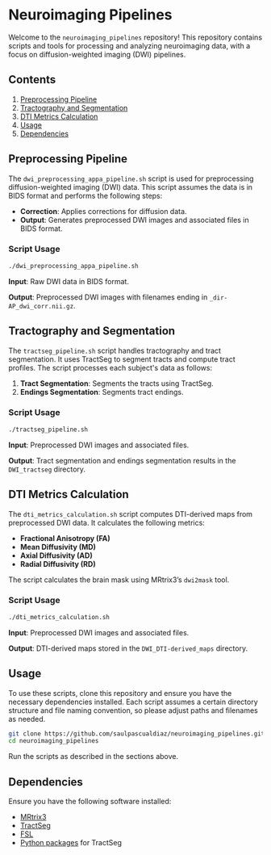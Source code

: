 # Neuroimaging Pipelines

Welcome to the `neuroimaging_pipelines` repository! This repository contains scripts and tools for processing and analyzing neuroimaging data, with a focus on diffusion-weighted imaging (DWI) pipelines.

## Contents

1. [Preprocessing Pipeline](#preprocessing-pipeline)
2. [Tractography and Segmentation](#tractography-and-segmentation)
3. [DTI Metrics Calculation](#dti-metrics-calculation)
4. [Usage](#usage)
5. [Dependencies](#dependencies)

## Preprocessing Pipeline

The `dwi_preprocessing_appa_pipeline.sh` script is used for preprocessing diffusion-weighted imaging (DWI) data. This script assumes the data is in BIDS format and performs the following steps:

- **Correction**: Applies corrections for diffusion data.
- **Output**: Generates preprocessed DWI images and associated files in BIDS format.

### Script Usage

```bash
./dwi_preprocessing_appa_pipeline.sh
```

**Input**: Raw DWI data in BIDS format.

**Output**: Preprocessed DWI images with filenames ending in `_dir-AP_dwi_corr.nii.gz`.

## Tractography and Segmentation

The `tractseg_pipeline.sh` script handles tractography and tract segmentation. It uses TractSeg to segment tracts and compute tract profiles. The script processes each subject's data as follows:

1. **Tract Segmentation**: Segments the tracts using TractSeg.
2. **Endings Segmentation**: Segments tract endings.

### Script Usage

```bash
./tractseg_pipeline.sh
```

**Input**: Preprocessed DWI images and associated files.

**Output**: Tract segmentation and endings segmentation results in the `DWI_tractseg` directory.

## DTI Metrics Calculation

The `dti_metrics_calculation.sh` script computes DTI-derived maps from preprocessed DWI data. It calculates the following metrics:

- **Fractional Anisotropy (FA)**
- **Mean Diffusivity (MD)**
- **Axial Diffusivity (AD)**
- **Radial Diffusivity (RD)**

The script calculates the brain mask using MRtrix3’s `dwi2mask` tool.

### Script Usage

```bash
./dti_metrics_calculation.sh
```

**Input**: Preprocessed DWI images and associated files.

**Output**: DTI-derived maps stored in the `DWI_DTI-derived_maps` directory.

## Usage

To use these scripts, clone this repository and ensure you have the necessary dependencies installed. Each script assumes a certain directory structure and file naming convention, so please adjust paths and filenames as needed.

```bash
git clone https://github.com/saulpascualdiaz/neuroimaging_pipelines.git
cd neuroimaging_pipelines
```

Run the scripts as described in the sections above.

## Dependencies

Ensure you have the following software installed:

- [MRtrix3](https://mrtrix.readthedocs.io/en/latest/)
- [TractSeg](https://github.com/Neuroanatomy/TractSeg)
- [FSL](https://fsl.fmrib.ox.ac.uk/fsl/fslwiki/FSL)
- [Python packages](https://github.com/Neuroanatomy/TractSeg#dependencies) for TractSeg

